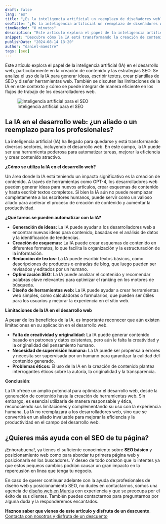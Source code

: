 ```yaml
---
draft: false
lang: "es"
title: "¿Es la inteligencia artificial un reemplazo de diseñadores web?"
seoTitle: "¿Es la inteligencia artificial un reemplazo de diseñadores web?"
timeNeeded: "8 minutos"
description: "Este artículo explora el papel de la inteligencia artificial (IA) en el desarrollo web, particularmente en la creación de contenido y las estrategias SEO"
snippet: "Descubre cómo la IA está transformando la creación de contenido web y las estrategias SEO. Desde la generación de ideas hasta la creación de textos, explora las tareas que la IA puede realizar con éxito y los desafíos que aún persisten. "
publishDate: "2024-08-14 13:20"
author: "daniel-maestre"
tags: [seo]
---
```


Este artículo explora el papel de la inteligencia artificial (IA) en el desarrollo web, particularmente en la creación de contenido y las estrategias SEO. Se analiza el uso de la IA para generar ideas, escribir textos, crear plantillas de SEO y diseñar herramientas web. También se discuten las limitaciones de la IA en este contexto y cómo se puede integrar de manera eficiente en los flujos de trabajo de los desarrolladores web.

<figure>
<img src="/blogImages/inteligencia-artificial-para-seo.webp" title="Inteligencia artificial para el SEO" alt="Inteligencia artificial para el SEO" loading="lazy"/>
<figcaption class="text-center">Inteligencia artificial para el SEO<figcaption>
</figure>

##  La IA en el desarrollo web: ¿un aliado o un reemplazo para los profesionales?

La inteligencia artificial (IA) ha llegado para quedarse y está transformando diversos sectores, incluyendo el desarrollo web. En este campo, la IA puede ser una herramienta poderosa para automatizar tareas, mejorar la eficiencia y crear contenido atractivo.

**¿Cómo se utiliza la IA en el desarrollo web?**

Un área donde la IA está teniendo un impacto significativo es la creación de contenido. A través de herramientas como GPT-4, los desarrolladores web pueden generar ideas para nuevos artículos, crear esquemas de contenido y hasta escribir textos completos. Si bien la IA aún no puede reemplazar completamente a los escritores humanos, puede servir como un valioso aliado para acelerar el proceso de creación de contenido y aumentar la productividad.

**¿Qué tareas se pueden automatizar con la IA?**

* **Generación de ideas:** La IA puede ayudar a los desarrolladores web a encontrar nuevas ideas para contenido, basadas en el análisis de datos y la identificación de tendencias.
* **Creación de esquemas:** La IA puede crear esquemas de contenido en diferentes formatos, lo que facilita la organización y la estructuración de la información.
* **Redacción de textos:** La IA puede escribir textos básicos, como descripciones de productos o entradas de blog, que luego pueden ser revisados y editados por un humano.
* **Optimización SEO:** La IA puede analizar el contenido y recomendar palabras clave relevantes para optimizar el ranking en los motores de búsqueda.
* **Diseño de herramientas web:** La IA puede ayudar a crear herramientas web simples, como calculadoras o formularios, que pueden ser útiles para los usuarios y mejorar la experiencia en el sitio web.

**Limitaciones de la IA en el desarrollo web**

A pesar de los beneficios de la IA, es importante reconocer que aún existen limitaciones en su aplicación en el desarrollo web. 

* **Falta de creatividad y originalidad:** La IA puede generar contenido basado en patrones y datos existentes, pero aún le falta la creatividad y la originalidad del pensamiento humano.
* **Necesidad de supervisión humana:** La IA puede ser propensa a errores y necesita ser supervisada por un humano para garantizar la calidad del contenido generado.
* **Problemas éticos:** El uso de la IA en la creación de contenido plantea interrogantes éticos sobre la autoría, la originalidad y la transparencia.

**Conclusión:**

La IA ofrece un amplio potencial para optimizar el desarrollo web, desde la generación de contenido hasta la creación de herramientas web. Sin embargo, es esencial utilizarla de manera responsable y ética, reconociendo sus limitaciones y complementando su uso con la experiencia humana. La IA no reemplazará a los desarrolladores web, sino que se convertirá en un aliado invaluable para mejorar la eficiencia y la productividad en el campo del desarrollo web.

## ¿Quieres más ayuda con el SEO de tu página?

¡Enhorabuena!, ya tienes el suficiente conocimiento sobre **SEO básico** y posicionamiento web como para abordar tu primera página web y posicionarla en los buscadores. Y deseo de todo corazón que lo intentes ya que estos pequeos cambios podrían causar un gran impacto en la repercusión en línea que tenga tu negocio.

En caso de querer continuar adelante con la ayuda de profesionales de diseño web y posicionamiento SEO, no dudes en contactarnos, somos una agencia de [diseño web en Murcia](https://www.webllope.es/es/) con experiencia y que se preocupa por el éxito de sus clientes. También puedes contactarnos para preguntarnos por alguna duda y la responderemos encantados.

**Haznos saber que vienes de este artículo y disfruta de un descuento**.
<a href="/es/contacto/" class="w-full flex">
<span class="mx-auto mt-10 inline-flex rounded-full px-5 py-3 text-lg font-semibold transition bg-neutral-950 text-white hover:bg-neutral-800">Contacta con nosotros y disfruta de un descuento</span>
</a>
